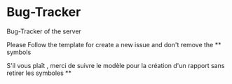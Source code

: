 # Bug-Tracker
Bug-Tracker of the server

Please Follow the template for create a new issue and don't remove the ** symbols

S'il vous plaît , merci de suivre le modèle pour la création d'un rapport sans retirer les symboles **
